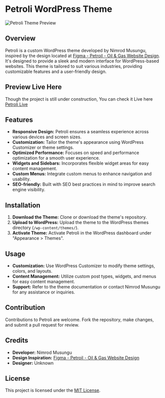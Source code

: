 # Petroli WordPress Theme

![Petroli Theme Preview](screenshot.png)

## Overview

Petroli is a custom WordPress theme developed by Nimrod Musungu, inspired by the design located at [Figma - Petroil - Oil & Gas Website Design](<https://www.figma.com/file/HqxLBBr35bHIdmHpRXRGKQ/Petroil---Oil-%26-Gas-Website-Design-(Community)?type=design&node-id=1506-18&mode=design&t=uMp4f7EEi0tukMZ3-0>). It's designed to provide a sleek and modern interface for WordPress-based websites. This theme is tailored to suit various industries, providing customizable features and a user-friendly design.

## Preview Live Here

Though the project is still under construction, You can check it Live here [Petroli Live](http://petroli.emerginghost.co.ke)

## Features

- **Responsive Design:** Petroli ensures a seamless experience across various devices and screen sizes.
- **Customization:** Tailor the theme's appearance using WordPress Customizer or theme settings.
- **Optimized Performance:** Focuses on speed and performance optimization for a smooth user experience.
- **Widgets and Sidebars:** Incorporates flexible widget areas for easy content management.
- **Custom Menus:** Integrate custom menus to enhance navigation and usability.
- **SEO-friendly:** Built with SEO best practices in mind to improve search engine visibility.

## Installation

1. **Download the Theme:** Clone or download the theme's repository.
2. **Upload to WordPress:** Upload the theme to the WordPress themes directory (`/wp-content/themes/`).
3. **Activate Theme:** Activate Petroli in the WordPress dashboard under "Appearance > Themes".

## Usage

- **Customization:** Use WordPress Customizer to modify theme settings, colors, and layouts.
- **Content Management:** Utilize custom post types, widgets, and menus for easy content management.
- **Support:** Refer to the theme documentation or contact Nimrod Musungu for any assistance or inquiries.

## Contribution

Contributions to Petroli are welcome. Fork the repository, make changes, and submit a pull request for review.

## Credits

- **Developer:** Nimrod Musungu
- **Design Inspiration:** [Figma - Petroil - Oil & Gas Website Design](<https://www.figma.com/file/HqxLBBr35bHIdmHpRXRGKQ/Petroil---Oil-%26-Gas-Website-Design-(Community)?type=design&node-id=1506-18&mode=design&t=uMp4f7EEi0tukMZ3-0>)
- **Designer:** Unknown

## License

This project is licensed under the [MIT License](LICENSE.md).
